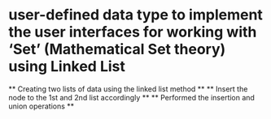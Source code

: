 # user-defined data type to implement the user interfaces for working with ‘Set’ (Mathematical Set theory) using Linked List
** Creating two lists of data using the linked list method **
** Insert the node to the 1st and 2nd list accordingly **
** Performed the insertion and union operations **
